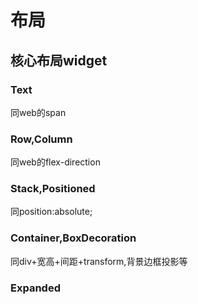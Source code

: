 # 布局

## 核心布局widget

### Text

同web的span

### Row,Column

同web的flex-direction

### Stack,Positioned

同position:absolute;

### Container,BoxDecoration

同div+宽高+间距+transform,背景边框投影等

### Expanded


